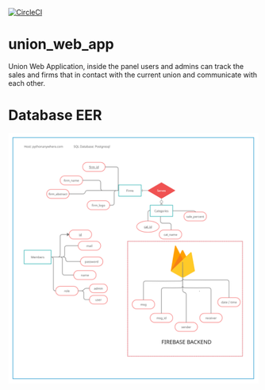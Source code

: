 [![CircleCI](https://circleci.com/gh/Carnagie/union_web_app.svg?style=svg&circle-token=459f3e4b89276342fb1d99b8005c53dd5206fb22)](https://circleci.com/gh/Carnagie/union_web_app)

# union_web_app
Union Web Application, inside the panel users and admins can track the sales and firms that in contact with the current union and communicate with each other.





# Database EER

![union_eer](/documents/union_logo.png)



